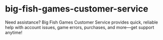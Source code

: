 # big-fish-games-customer-service
Need assistance? Big Fish Games Customer Service provides quick, reliable help with account issues, game errors, purchases, and more—get support anytime!
